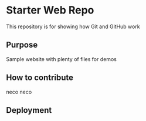 # Starter Web Repo

This repository is for showing how Git and GitHub work

## Purpose

Sample website with plenty of files for demos

## How to contribute

neco neco

## Deployment